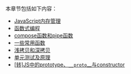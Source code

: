 本章节包括如下内容：

* [JavaScript内存管理](/Articles/JavaScript/MemoryManagement.md)
* [函数式编程](/Articles/JavaScript/FunctionalProgramming.md)
* [compose函数和pipe函数](/Articles/JavaScript/ComposePipe.md)
* [一些常用函数](/Articles/JavaScript/CommonFunctions.md)
* [浅拷贝和深拷贝](/Articles/JavaScript/Copy.md)
* [单元测试及原理](/Articles/JavaScript/UnitTest.md)
* [[转]JS中的prototype、`__proto`__与constructor](/Articles/JavaScript/prototype.md)

